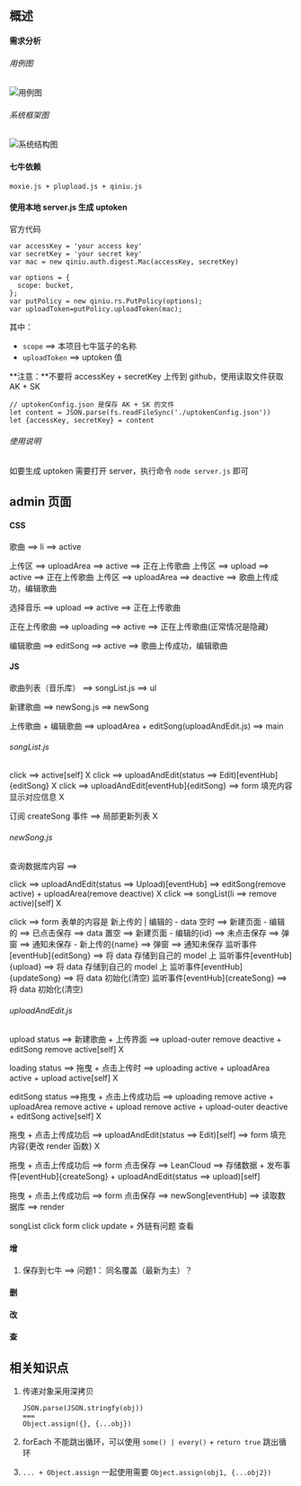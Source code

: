 ## 概述

#### 需求分析

###### 用例图

![用例图](http://upload-images.jianshu.io/upload_images/9617841-df77aaf849b7e8ee.png?imageMogr2/auto-orient/strip%7CimageView2/2/w/1240)

###### 系统框架图

![系统结构图](http://upload-images.jianshu.io/upload_images/9617841-d37e8f2a64b5b6bf.png?imageMogr2/auto-orient/strip%7CimageView2/2/w/1240)

#### 七牛依赖
```
moxie.js + plupload.js + qiniu.js
```

#### 使用本地 server.js 生成 uptoken
官方代码
```
var accessKey = 'your access key'
var secretKey = 'your secret key'
var mac = new qiniu.auth.digest.Mac(accessKey, secretKey)

var options = {
  scope: bucket,
};
var putPolicy = new qiniu.rs.PutPolicy(options);
var uploadToken=putPolicy.uploadToken(mac);
```
其中：
- ` scope ` ==> 本项目七牛篮子的名称
- ` uploadToken ` ==> uptoken 值

**注意：**不要将 accessKey + secretKey 上传到 github，使用读取文件获取 AK + SK
```
// uptokenConfig.json 是保存 AK + SK 的文件
let content = JSON.parse(fs.readFileSync('./uptokenConfig.json')) 
let {accessKey, secretKey} = content
```

###### 使用说明
如要生成 uptoken 需要打开 server，执行命令 ` node server.js ` 即可

## admin 页面

#### CSS

歌曲 ==> li ==> active


上传区 ==> uploadArea ==> active ==> 正在上传歌曲
上传区 ==> upload ==> active ==> 正在上传歌曲
上传区 ==> uploadArea ==> deactive ==> 歌曲上传成功，编辑歌曲

选择音乐 ==> upload ==> active ==> 正在上传歌曲

正在上传歌曲 ==> uploading ==> active ==> 正在上传歌曲(正常情况是隐藏)

编辑歌曲 ==> editSong ==> active ==> 歌曲上传成功，编辑歌曲

#### JS

歌曲列表（音乐库） ==> songList.js ==> ul

新建歌曲 ==> newSong.js ==> newSong

上传歌曲 + 编辑歌曲 ==> uploadArea + editSong(uploadAndEdit.js) ==> main

###### songList.js

click ==> active[self] X
click ==> uploadAndEdit(status ==> Edit)[eventHub]{editSong} X
click ==> uploadAndEdit[eventHub]{editSong} ==> form 填充内容 显示对应信息 X

订阅 createSong 事件 ==> 局部更新列表 X

###### newSong.js

查询数据库内容 ==> 

click ==> uploadAndEdit(status ==> Upload)[eventHub] ==> editSong(remove active) + uploadArea(remove deactive) X
click ==> songList(li ==> remove active)[self] X

click ==> form 表单的内容是 新上传的 | 编辑的
    - data 空时 ==> 新建页面
    - 编辑的 ==> 已点击保存 ==> data 置空 ==> 新建页面
    - 编辑的{id} ==> 未点击保存 ==> 弹窗 ==> 通知未保存
    - 新上传的{name} ==> 弹窗 ==> 通知未保存
监听事件[eventHub]{editSong} ==> 将 data 存储到自己的 model 上
监听事件[eventHub]{upload} ==> 将 data 存储到自己的 model 上
监听事件[eventHub]{updateSong} ==> 将 data 初始化(清空)
监听事件[eventHub]{createSong} ==> 将 data 初始化(清空)


###### uploadAndEdit.js

upload status ==> 新建歌曲 + 上传界面 ==> upload-outer remove deactive + editSong remove active[self] X

loading status ==> 拖曳 + 点击上传时 ==> uploading active + uploadArea active + upload active[self] X

editSong status ==>拖曳 + 点击上传成功后 ==> uploading remove active + uploadArea remove active + upload remove active + upload-outer deactive + editSong active[self] X



拖曳 + 点击上传成功后 ==> uploadAndEdit(status ==> Edit)[self] ==> form 填充内容{更改 render 函数} X


拖曳 + 点击上传成功后 ==> form 点击保存 ==> LeanCloud ==> 存储数据 + 发布事件[eventHub]{createSong} + uploadAndEdit(status ==> upload)[self] 


拖曳 + 点击上传成功后 ==> form 点击保存 ==> newSong[eventHub] ==> 读取数据库 ==> render




songList click form click update + 外链有问题 查看


#### 增

1. 保存到七牛 ==> 问题1： 同名覆盖（最新为主）？




#### 删

#### 改

#### 查


## 相关知识点

1. 传递对象采用深拷贝 
    ```
    JSON.parse(JSON.stringfy(obj))
    ===
    Object.assign({}, {...obj})
    ```

2. forEach 不能跳出循环，可以使用 ` some() | every() ` + ` return true ` 跳出循环

3. ` ... + Object.assign ` 一起使用需要 ` Object.assign(obj1, {...obj2}) `



